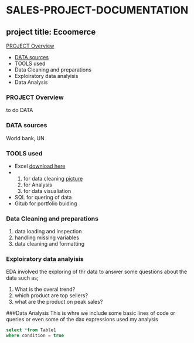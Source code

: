 # SALES-PROJECT-DOCUMENTATION

## project title: Ecoomerce
[PROJECT Overview](#project-overview)
- [DATA sources](#data-sources)
- TOOLS used
- Data Cleaning and preparations
- Exploiratory data analyisis
- Data Analysis
  
### PROJECT Overview
to do DATA

### DATA sources
World bank, UN

### TOOLS used
- Excel [download here](https://github.com/Temidayoo1/SALES-PROJECT-DOCUMENT/blob/main/sales%20data%20litaa%20csv.csv)
- 1. for data cleaning [picture](https://github.com/Temidayoo1/SALES-PROJECT-DOCUMENT/blob/main/4.png)
  2. for Analysis
  3. for data visualiation
- SQL for quering of data
- Gitub for portfolio buiding

### Data Cleaning and preparations
1. data loading and inspection
2. handling missing variables 
3. data cleaning and formatting

### Exploiratory data analyisis
EDA involved the exploring of thr data to answer some questions about the data such as;
1. What is the overal trend?
2. which product are top sellers?
3. what are the product on peak sales?
   
###Data Analysis
This is whre we include some basic lines of code or queries or even some of the dax expressions used my analysis
```SQL
select *from Table1
where condition = true
```


   
